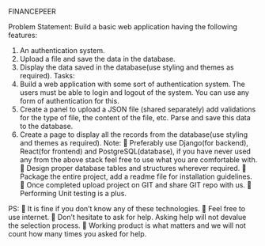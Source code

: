 FINANCEPEER

Problem Statement:
Build a basic web application having the following features:
1. An authentication system.
2. Upload a file and save the data in the database.
3. Display the data saved in the database(use styling and themes as required).
Tasks:
1. Build a web application with some sort of authentication system. The users must be able
to login and logout of the system. You can use any form of authentication for this.
2. Create a panel to upload a JSON file (shared separately) add validations for the type of
file, the content of the file, etc. Parse and save this data to the database.
3. Create a page to display all the records from the database(use styling and themes as
required).
Note:
 Preferably use Django(for backend), React(for frontend) and PostgreSQL(database), if
you have never used any from the above stack feel free to use what you are comfortable
with.
 Design proper database tables and structures wherever required.
 Package the entire project, add a readme file for installation guidelines.
 Once completed upload project on GIT and share GIT repo with us.
 Performing Unit testing is a plus.

PS:
 It is fine if you don’t know any of these technologies.
 Feel free to use internet.
 Don’t hesitate to ask for help. Asking help will not devalue the selection process.
 Working product is what matters and we will not count how many times you asked for
help.
